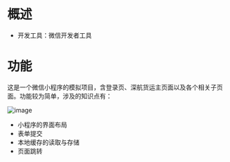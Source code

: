 # 概述

* 开发工具：微信开发者工具 

# 功能

这是一个微信小程序的模拟项目，含登录页、深航货运主页面以及各个相关子页面。功能较为简单，涉及的知识点有：


![image](https://github.com/TiffanyHam/wxDemo/blob/Test/readme_pic/air.png)
 
* 小程序的界面布局
* 表单提交
* 本地缓存的读取与存储
* 页面跳转
